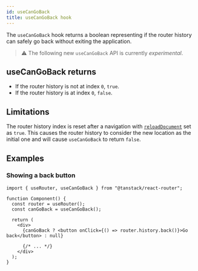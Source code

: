 ```yaml
---
id: useCanGoBack
title: useCanGoBack hook
---
```


The `useCanGoBack` hook returns a boolean representing if the router history can safely go back without exiting the application.

> ⚠️ The following new `useCanGoBack` API is currently _experimental_.

## useCanGoBack returns

- If the router history is not at index `0`, `true`.
- If the router history is at index `0`, `false`.

## Limitations

The router history index is reset after a navigation with [`reloadDocument`](../NavigateOptionsType.md#reloaddocument) set as `true`. This causes the router history to consider the new location as the initial one and will cause `useCanGoBack` to return `false`.

## Examples

### Showing a back button

```tsx
import { useRouter, useCanGoBack } from "@tanstack/react-router";

function Component() {
  const router = useRouter();
  const canGoBack = useCanGoBack();

  return (
    <div>
      {canGoBack ? <button onClick={() => router.history.back()}>Go back</button> : null}

      {/* ... */}
    </div>
  );
}
```
